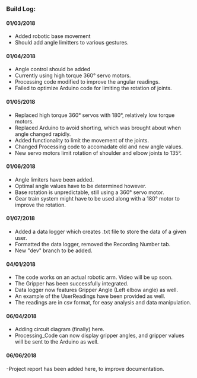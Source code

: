 ### Build Log:

#### 01/03/2018
- Added robotic base movement
- Should add angle limitters to various gestures.

#### 01/04/2018
- Angle control should be added
- Currently using high torque 360° servo motors.
- Processing code modified to improve the angular readings.
- Failed to optimize Arduino code for limiting the rotation of joints.

#### 01/05/2018
- Replaced high torque 360° servos with 180°, relatively low torque motors.
- Replaced Arduino to avoid shorting, which was brought about when angle changed rapidly.
- Added functionality to limit the movement of the joints.
- Changed Processing code to accomadate old and new angle values.
- New servo motors limit rotation of shoulder and elbow joints to 135°.


#### 01/06/2018
- Angle limiters have been added.
- Optimal angle values have to be determined however.
- Base rotation is unpredictable, still using a 360° servo motor.
- Gear train system might have to be used along with a 180° motor to improve the rotation.

#### 01/07/2018
- Added a data logger which creates .txt file to store the data of a given user.
- Formatted the data logger, removed the Recording Number tab.
- New "dev" branch to be added.

#### 04/01/2018
- The code works on an actual robotic arm. Video will be up soon.
- The Gripper has been successfully integrated.
- Data logger now features Gripper Angle (Left elbow angle) as well.
- An example of the UserReadings have been provided as well.
- The readings are in csv format, for easy analysis and data manipulation.

#### 06/04/2018
- Adding circuit diagram (finally) here.
- Processing_Code can now display gripper angles, and gripper values will be sent to the Arduino as well.

#### 06/06/2018
-Project report has been added here, to improve documentation.